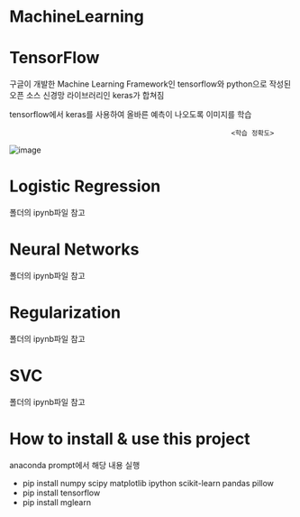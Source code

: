 # MachineLearning

# TensorFlow
구글이 개발한 Machine Learning Framework인 tensorflow와 python으로 작성된 오픈 소스 신경망 라이브러리인 keras가 합쳐짐

tensorflow에서 keras를 사용하여 올바른 예측이 나오도록 이미지를 학습

                                                           <학습 정확도>

![image](https://user-images.githubusercontent.com/57094856/135087659-0f3872b8-1eea-4675-a18d-fc0d701f5ee7.png)

# Logistic Regression
폴더의 ipynb파일 참고
# Neural Networks
폴더의 ipynb파일 참고
# Regularization
폴더의 ipynb파일 참고
# SVC
폴더의 ipynb파일 참고
# How to install & use this project
anaconda prompt에서 해당 내용 실행

- pip install numpy scipy matplotlib ipython scikit-learn pandas pillow
- pip install tensorflow
- pip install mglearn
